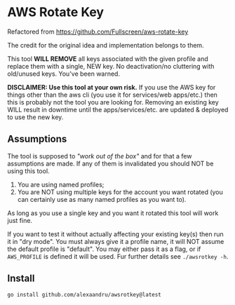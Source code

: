 # AWS Rotate Key

Refactored from https://github.com/Fullscreen/aws-rotate-key

The credit for the original idea and implementation belongs to them.

This tool **WILL REMOVE** all keys associated with the given profile and replace them with
a single, NEW key. No deactivation/no cluttering with old/unused keys. You've been warned.

**DISCLAIMER: Use this tool at your own risk.** If you use the AWS key for things other than
the aws cli (you use it for services/web apps/etc.) then this is probably not the tool you
are looking for. Removing an existing key WILL result in downtime until the apps/services/etc.
are updated & deployed to use the new key.

## Assumptions

The tool is supposed to _"work out of the box"_ and for that a few assumptions are made.
If any of them is invalidated you should NOT be using this tool.

1. You are using named profiles;
2. You are NOT using multiple keys for the account you want rotated (you can certainly
   use as many named profiles as you want to).

As long as you use a single key and you want it rotated this tool will work just fine.

If you want to test it without actually affecting your existing key(s) then run it in "dry mode".
You must always give it a profile name, it will NOT assume the default profile is "default".
You may either pass it as a flag, or if `AWS_PROFILE` is defined it will be used. Fur further
details see `./awsrotkey -h`.

## Install

```
go install github.com/alexaandru/awsrotkey@latest
```
